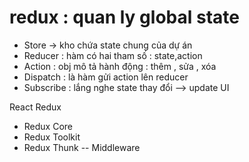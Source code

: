 # redux : quan ly global state

- Store -> kho chứa state chung của dự án
- Reducer : hàm có hai tham số : state,action
- Action : obj mô tả hành động : thêm , sửa , xóa
- Dispatch : là hàm gửi action lên reducer
- Subscribe : lắng nghe state thay đổi --> update UI

React Redux

- Redux Core
- Redux Toolkit
- Redux Thunk -- Middleware
